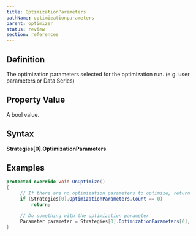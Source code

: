 ```yaml
---
title: OptimizationParameters
pathName: optimizationparameters
parent: optimizer
status: review
section: references
---
```


## Definition

The optimization parameters selected for the optimization run. (e.g. user parameters or Data Series)

## Property Value

A bool value.

## Syntax

**Strategies[0].OptimizationParameters**

## Examples

```csharp
protected override void OnOptimize()
{
     // If there are no optimization parameters to optimize, return
     if (Strategies[0].OptimizationParameters.Count == 0)
         return;

     // Do something with the optimization parameter
     Parameter parameter = Strategies[0].OptimizationParameters[0];
}
```
